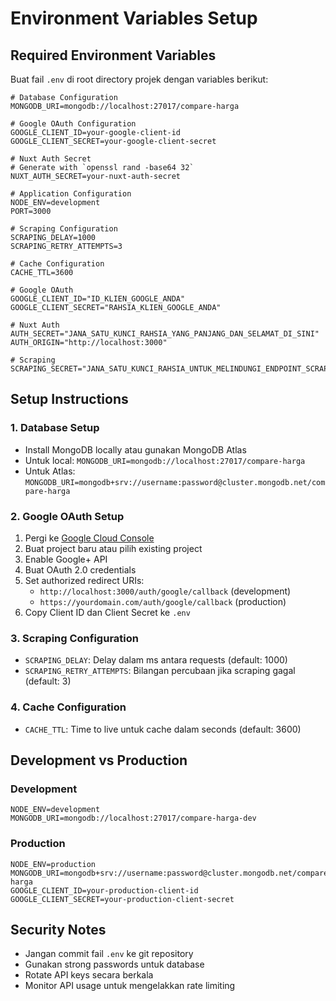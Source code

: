 # Environment Variables Setup

## Required Environment Variables

Buat fail `.env` di root directory projek dengan variables berikut:

```env
# Database Configuration
MONGODB_URI=mongodb://localhost:27017/compare-harga

# Google OAuth Configuration
GOOGLE_CLIENT_ID=your-google-client-id
GOOGLE_CLIENT_SECRET=your-google-client-secret

# Nuxt Auth Secret
# Generate with `openssl rand -base64 32`
NUXT_AUTH_SECRET=your-nuxt-auth-secret

# Application Configuration
NODE_ENV=development
PORT=3000

# Scraping Configuration
SCRAPING_DELAY=1000
SCRAPING_RETRY_ATTEMPTS=3

# Cache Configuration
CACHE_TTL=3600

# Google OAuth
GOOGLE_CLIENT_ID="ID_KLIEN_GOOGLE_ANDA"
GOOGLE_CLIENT_SECRET="RAHSIA_KLIEN_GOOGLE_ANDA"

# Nuxt Auth
AUTH_SECRET="JANA_SATU_KUNCI_RAHSIA_YANG_PANJANG_DAN_SELAMAT_DI_SINI"
AUTH_ORIGIN="http://localhost:3000"

# Scraping
SCRAPING_SECRET="JANA_SATU_KUNCI_RAHSIA_UNTUK_MELINDUNGI_ENDPOINT_SCRAPING"
```

## Setup Instructions

### 1. Database Setup
- Install MongoDB locally atau gunakan MongoDB Atlas
- Untuk local: `MONGODB_URI=mongodb://localhost:27017/compare-harga`
- Untuk Atlas: `MONGODB_URI=mongodb+srv://username:password@cluster.mongodb.net/compare-harga`

### 2. Google OAuth Setup
1. Pergi ke [Google Cloud Console](https://console.cloud.google.com/)
2. Buat project baru atau pilih existing project
3. Enable Google+ API
4. Buat OAuth 2.0 credentials
5. Set authorized redirect URIs:
   - `http://localhost:3000/auth/google/callback` (development)
   - `https://yourdomain.com/auth/google/callback` (production)
6. Copy Client ID dan Client Secret ke `.env`

### 3. Scraping Configuration
- `SCRAPING_DELAY`: Delay dalam ms antara requests (default: 1000)
- `SCRAPING_RETRY_ATTEMPTS`: Bilangan percubaan jika scraping gagal (default: 3)

### 4. Cache Configuration
- `CACHE_TTL`: Time to live untuk cache dalam seconds (default: 3600)

## Development vs Production

### Development
```env
NODE_ENV=development
MONGODB_URI=mongodb://localhost:27017/compare-harga-dev
```

### Production
```env
NODE_ENV=production
MONGODB_URI=mongodb+srv://username:password@cluster.mongodb.net/compare-harga
GOOGLE_CLIENT_ID=your-production-client-id
GOOGLE_CLIENT_SECRET=your-production-client-secret
```

## Security Notes

- Jangan commit fail `.env` ke git repository
- Gunakan strong passwords untuk database
- Rotate API keys secara berkala
- Monitor API usage untuk mengelakkan rate limiting 